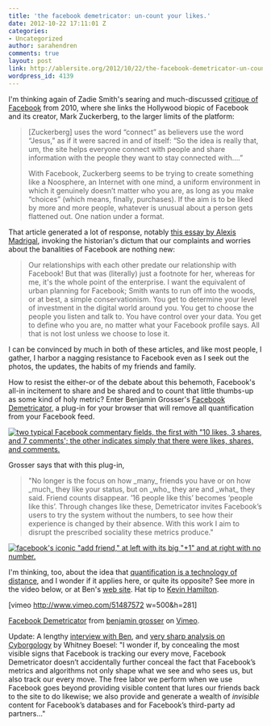 ```yaml
---
title: 'the facebook demetricator: un-count your likes.'
date: 2012-10-22 17:11:01 Z
categories:
- Uncategorized
author: sarahendren
comments: true
layout: post
link: http://ablersite.org/2012/10/22/the-facebook-demetricator-un-count-your-likes/
wordpress_id: 4139
---
```


I'm thinking again of Zadie Smith's searing and much-discussed [critique of Facebook](http://www.nybooks.com/articles/archives/2010/nov/25/generation-why/?pagination=false) from 2010, where she links the Hollywood biopic of Facebook and its creator, Mark Zuckerberg, to the larger limits of the platform:


<blockquote>[Zuckerberg] uses the word “connect” as believers use the word “Jesus,” as if it were sacred in and of itself: “So the idea is really that, um, the site helps everyone connect with people and share information with the people they want to stay connected with….”

With Facebook, Zuckerberg seems to be trying to create something like a Noosphere, an Internet with one mind, a uniform environment in which it genuinely doesn’t matter who you are, as long as you make “choices” (which means, finally, purchases). If the aim is to be liked by more and more people, whatever is unusual about a person gets flattened out. One nation under a format.</blockquote>


That article generated a lot of response, notably [this essay by Alexis Madrigal](http://www.theatlantic.com/technology/archive/2010/11/literary-writers-and-social-media-a-response-to-zadie-smith/66257/), invoking the historian's dictum that our complaints and worries about the banalities of Facebook are nothing new:


<blockquote>Our relationships with each other predate our relationship with Facebook! But that was (literally) just a footnote for her, whereas for me, it's the whole point of the enterprise. I want the equivalent of urban planning for Facebook; Smith wants to run off into the woods, or at best, a simple conservationism. You get to determine your level of investment in the digital world around you. You get to choose the people you listen and talk to. You have control over your data. You get to define who you are, no matter what your Facebook profile says. All that is not lost unless we choose to lose it.</blockquote>


I can be convinced by much in both of these articles, and like most people, I gather, I harbor a nagging resistance to Facebook even as I seek out the photos, the updates, the habits of my friends and family.

How to resist the either-or of the debate about this behemoth, Facebook's all-in incitement to share and be shared and to count that little thumbs-up as some kind of holy metric? Enter Benjamin Grosser's [Facebook Demetricator,](http://bengrosser.com/projects/facebook-demetricator/) a plug-in for your browser that will remove all quantification from your Facebook feed.

[![two typical Facebook commentary fields, the first with "10 likes, 3 shares, and 7 comments'; the other indicates simply that there were likes, shares, and comments.](http://ablersite.files.wordpress.com/2012/10/demetricator-home-master-530x291.jpg)](http://ablersite.files.wordpress.com/2012/10/demetricator-home-master-530x291.jpg)

Grosser says that with this plug-in,


<blockquote>"No longer is the focus on how _many_ friends you have or on how _much_ they like your status, but on _who_ they are and _what_ they said. Friend counts disappear. ’16 people like this’ becomes ‘people like this’. Through changes like these, Demetricator invites Facebook’s users to try the system without the numbers, to see how their experience is changed by their absence. With this work I aim to disrupt the prescribed sociality these metrics produce."</blockquote>


[![facebook's iconic "add friend," at left with its big "+1" and at right with no number.](http://ablersite.files.wordpress.com/2012/10/fbd-addfriend-530.jpg)](http://ablersite.files.wordpress.com/2012/10/fbd-addfriend-530.jpg)

I'm thinking, too, about the idea that [quantification is a technology of distance](http://ablersite.org/2011/05/19/a-technology-of-distance/), and I wonder if it applies here, or quite its opposite? See more in the video below, or at Ben's [web site](http://bengrosser.com/projects/facebook-demetricator/). Hat tip to [Kevin Hamilton](http://complexfields.org/).

[vimeo http://www.vimeo.com/51487572 w=500&h=281]

[Facebook Demetricator](http://vimeo.com/51487572) from [benjamin grosser](http://vimeo.com/grosser) on [Vimeo](http://vimeo.com).

Update: A lengthy [interview with Ben](http://rhizome.org/editorial/2012/nov/15/dont-give-me-numbers-interview-ben-grosser-about-f/), and [very sharp analysis on Cyborgology](http://thesocietypages.org/cyborgology/2012/11/24/what-would-facebook-be-like-without-quantification/) by Whitney Boesel: "I wonder if, by concealing the most visible signs that Facebook is tracking our every move, Facebook Demetricator doesn’t accidentally further conceal the fact that Facebook’s metrics and algorithms not only shape what we see and who sees us, but also track our every move. The free labor we perform when we use Facebook goes beyond providing visible content that lures our friends back to the site to do likewise; we also provide and generate a wealth of _invisible_ content for Facebook’s databases and for Facebook’s third-party ad partners..."
